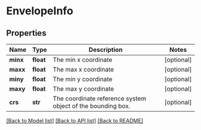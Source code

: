 # EnvelopeInfo

## Properties
Name | Type | Description | Notes
------------ | ------------- | ------------- | -------------
**minx** | **float** | The min x coordinate | [optional] 
**maxx** | **float** | The max x coordinate | [optional] 
**miny** | **float** | The min y coordinate | [optional] 
**maxy** | **float** | The max y coordinate | [optional] 
**crs** | **str** | The coordinate reference system object of the bounding box. | [optional] 

[[Back to Model list]](../README.md#documentation-for-models) [[Back to API list]](../README.md#documentation-for-api-endpoints) [[Back to README]](../README.md)

